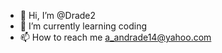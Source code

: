 - 👋 Hi, I’m @Drade2
- 🌱 I’m currently learning coding
- 📫 How to reach me a_andrade14@yahoo.com

<!---
Drade2/Drade2 is a ✨ special ✨ repository because its `README.md` (this file) appears on your GitHub profile.
You can click the Preview link to take a look at your changes.
--->
